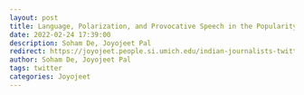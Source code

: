 ```yaml
---
layout: post
title: Language, Polarization, and Provocative Speech in the Popularity of Journalists
date: 2022-02-24 17:39:00
description: Soham De, Joyojeet Pal
redirect: https://joyojeet.people.si.umich.edu/indian-journalists-twitter/
author: Soham De, Joyojeet Pal
tags: twitter
categories: Joyojeet
---
```

